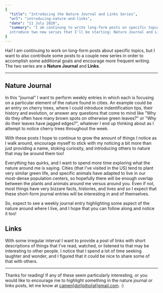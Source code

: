 ```yaml
---
{
  "title": "Introducing the Nature Journal and Links Series",
  "url": "introducing-nature-and-links",
  "date": "11 July 2020",
  "summary": "I am continung to write long-form posts on specific topics, but I want to
  introduce two new series that I'll be starting: Nature Journal and Links..."
}
---
```

Hai! I am continuing to work on long-form posts about specific topics, but I want to also
contribute some posts to a couple new series in order to accomplish some additional
goals and encourage more frequent writing. The two series are a
__Nature Journal__ and __Links__.

---

## Nature Journal

In this "journal" I want to perform weekly entries in which each is focusing on a
particular element of the nature found in cities. An example could be an entry on cherry
trees, where I could introduce indentification tips, their history and evolution, or
answer any questions that come to mind like "Why do they often have many brown spots on
otherwise green leaves?" or "Why do their leaves have jagged edges?", whatever I end up
thinking about as I attempt to notice cherry trees throughout the week.

With these posts I hope to continue to grow the amount of things I notice as I walk
around, encourage myself to stick with my noticing a bit more than just providing a name,
stoking curiosity, and introducing others to nature that may be around them too!

Everything has quirks, and I want to spend more time exploring what the nature around me
is saying. Cities (that I've visited in the US) tend to plant very similar green life, and
specific animals have adapted to live in our most-dense population centers, so hopefully
there will be enough overlap between the plants and animals around me versus around you.
Even if not, most things have very bizzare facts, histories, and lives and so I expect
that these short-form journal entries will be interesting in and of themselves.

So, expect to see a weekly journal entry highlighting some aspect of the nature around
where I live, and I hope that you can follow along and notice it too!

## Links

With some irregular interval I want to provide a post of links with short descriptions of things that I've read, watched, or listened to that may be interesting to other
people. I notice that I spend a lot of time seeking laughter and wonder, and I figured
that it could be nice to share some of that with others.

---

Thanks for reading! If any of these seem particularly interesting, or you would like to
encourage me to highlight something in the nature journal or links posts, let me
know at [camen[dot]piho[at]gmail.com](mailto:camen.rogue@gmail.com). :)
